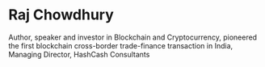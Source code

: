 # Raj Chowdhury
Author, speaker and investor in Blockchain and Cryptocurrency, pioneered the first blockchain cross-border trade-finance transaction in India, Managing Director, HashCash Consultants
